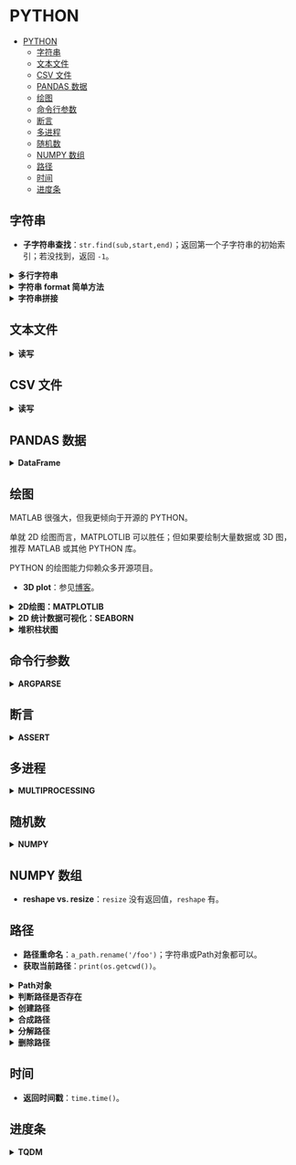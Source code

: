 # PYTHON

- [PYTHON](#python)
  - [字符串](#字符串)
  - [文本文件](#文本文件)
  - [CSV 文件](#csv-文件)
  - [PANDAS 数据](#pandas-数据)
  - [绘图](#绘图)
  - [命令行参数](#命令行参数)
  - [断言](#断言)
  - [多进程](#多进程)
  - [随机数](#随机数)
  - [NUMPY 数组](#numpy-数组)
  - [路径](#路径)
  - [时间](#时间)
  - [进度条](#进度条)

## 字符串

- **子字符串查找**：`str.find(sub,start,end)`；返回第一个子字符串的初始索引；若没找到，返回 `-1`。

<details>
<summary><b>多行字符串</b></summary>
<p>

```python
print("""Hello!
Welcome!
Goodbye!"""
)
```

```bash
Hello!
Welcome!
Goodbye!
```

尽量不要缩进，否则输出也有缩进。

</p>
</details>

<details>
<summary><b>字符串 format 简单方法</b></summary>
<p>

应该是 3.8 的新特性。

```python
name = 'Ryan'
print(f'My name is {name}.')
```

```bash
My name is Ryan.
```

</p>
</details>

<details>
<summary><b>字符串拼接</b></summary>
<p>

```python
a = 'Hello ' + 'World!'
print(a)

b = (
    'Hello '
    'World!'
    )
print(b)
```

```bash
Hello World!
Hello World!
```

注意，第二种写法没有逗号，否则就变成 tuple 了。

</p>
</details>

## 文本文件

<details>
<summary><b>读写</b></summary>
<p>

```python
fp = open("xxx.txt", 'w')
fp.write("haha\nhaha")
fp.close()
```

逐行读：

```python
while True:
    line = fp.readline()
    if not line:
        break
```

NUMPY 提供了更快的二进制读写方式：`np.fromfile(fp, dtype=np.uint8, count=block_size)`。

</p>
</details>

## CSV 文件

<details>
<summary><b>读写</b></summary>
<p>

采用一般文本文件的读取方法：

```python
import csv

csv_path = 'demo.csv'

# read
csv_fp = open(csv_path, 'r', newline='')
reader = csv.reader(csv_fp)
for line_list in reader:
    print(line_list)

# write
csv_fp = open(csv_path, 'w', newline='')
writer = csv.writer(csv_fp)
writer.writerow(['index_vid','psnr_ori','psnr_enh','dpsnr','name_vid'])

csv_fp.close()
```

使用 PANDAS 更智能。

```python
import pandas as pd

df = pd.read_csv(csv_file)
saved_column = df.column_name  # you can also use df['column_name']
```

</p>
</details>

## PANDAS 数据

<details>
<summary><b>DataFrame</b></summary>
<p>

每一列都是数据，对应一个标签。用字典表示：

```python
d = {'col1': [1, 2], 'col2': [3, 4]}
df = pd.DataFrame(data=d)
```

</p>
</details>

## 绘图

MATLAB 很强大，但我更倾向于开源的 PYTHON。

单就 2D 绘图而言，MATPLOTLIB 可以胜任；但如果要绘制大量数据或 3D 图，推荐 MATLAB 或其他 PYTHON 库。

PYTHON 的绘图能力仰赖众多开源项目。

- **3D plot**：参见[博客](https://blog.csdn.net/u014636245/article/details/82799573)。

<details>
<summary><b>2D绘图：MATPLOTLIB</b></summary>
<p>

```python
import matplotlib.pyplot as plt

plt.plot(result)

plt.title(f'dMSE, QP={qp}')
plt.xlabel('TV')
plt.ylabel('dMSE')

plt.show()

plt.savefig('demo.png')

plt.clf()  # 如果要画新图，需要清除当前内容，但保留窗口
```

参考[官方教程](https://matplotlib.org/tutorials/introductory/pyplot.html)。

</p>
</details>

<details>
<summary><b>2D 统计数据可视化：SEABORN</b></summary>
<p>

SEABORN 擅长将 2D 统计数据可视化。由于其抽象性，使得作者可以更关注数据本身，而不是代码细节。

SEABORN 的基础是 MATPLOTLIB，常用数据格式为 PANDAS。

参见：

- [概览](https://seaborn.pydata.org/index.html)
- [所有教程](https://seaborn.pydata.org/tutorial.html)
- [可接受的数据结构](https://seaborn.pydata.org/tutorial/data_structure.html)

```python
d = {'iter': val_logs['iter'], 'PSNR': val_logs['PSNR']}
df = pd.DataFrame(data=d)

sns_fig = sns.relplot(data=df, x='iter', y='PSNR')  # 绘制关系图

sns_fig.savefig('output.png')  # 保存图像
```

</p>
</details>

<details>
<summary><b>堆积柱状图</b></summary>
<p>

每次 `bar` 都建立在底层 bar 之上。

```python
plt.bar(index_lst, new_y_lst, width=3, bottom=old_y_acc_lst)
```

默认 hold，直至 `plt.show()`。

</p>
</details>

## 命令行参数

<details>
<summary><b>ARGPARSE</b></summary>
<p>

> 常规用法

- 设置长 + 短命名，注意引用时为长命名。
- 设置默认值，使用时可缺省，方便。
- 写一段话，描述参数的含义，方便理解。

```python
import argparse

parser = argparse.ArgumentParser()
parser.add_argument('-io_v', '--io_val', type=str, \
    default="disk", \
    help="IO backend for validation: (lmdb | disk*)."
    )

opts = parser.parse_args()
print(opts.io_val)

opts_dict = vars(opts)  # 转换成字典，方便 log 逐行打印
log_fp.write(opts_dict['io_val'] + '\n')
```

也可以输入列表：

```python
parser = argparse.ArgumentParser()
parser.add_argument('gpu', metavar='N', type=int, nargs='+')
args = parser.parse_args()
print(args.gpu)

python test.py 0 1 2 3
```

有时可以对参数分组（例如训练集和测试集都有相同含义的参数）：

```python
group1 = parser.add_argument_group("group 1")
group2 = parser.add_argument_group("group 2")

group1.add_argument("--option1")
group2.add_argument("--option2")
```

</p>
</details>

## 断言

<details>
<summary><b>ASSERT</b></summary>
<p>

```python
assert not op.exists(a_path), "ALREADY EXISTS!"

a = "haha"
b = "hahha"
assert a in b, (f"{a} is not in "
    f"{b}!")
```

</p>
</details>

## 多进程

<details>
<summary><b>MULTIPROCESSING</b></summary>
<p>

pool of workers：

- `apply_async`：支持异步，非阻塞，返回结果后回调。
- `map`：阻塞，直至结果返回。
- `close`：关闭进程池，不再接受新任务。
- `join`：主进程阻塞，等待子进程退出。要在 `close` 后使用。

```python
import multiprocessing as mp
import time


def func_demo(proc_id):
    print(f"start {proc_id}")
    time.sleep(3)
    print(f"end {proc_id}")


if __name__ == '__main__':  # WINDOWS 下要写在里面
    pool = mp.Pool(processes=2)  # 最多 2 个进程并行
    proc_id_list = list(range(4)) # 0 -> 3
    for proc_id in proc_id_list:
        pool.apply_async(func=func_demo, args=(proc_id, ))
    pool.close()  # 禁止新进程加入
    pool.join()  # 阻塞，等所有子进程结束（再完成后面代码）
```

```bash
start 0
start 1
end 0
end 1
start 2
start 3
end 2
end 3
```

可以看到，同时只有 2 个进程并行。即当 0 和 1 执行后，循环阻塞，直至 0 结束后，2 或 3 才开始执行。

曾经在 `pool.apply_asygn(func)` 外面写 `pbar.update()`。后果是，pbar 速度飞快，然而 `func()` 却没有执行完。通过查看 htop 可知，`apply_sygn(func)` 是创建了众多进程，并且不受外部代码影响（不堵塞），直到 `pool.close()`。因此，`pbar.update()` 应放到 `callback()` 内部。否则进度是虚假的。

```python
...
callback=lambda x :pbar.update(1)
```

注意得有一个形参 x 。因为 `callback` 必须接收参数，哪怕是无用的。能放到 `func()` 里吗？貌似可以，但冲突很严重，速度慢。

以下介绍背景知识和原理。

进程 vs. 线程，参考[知乎](https://zhuanlan.zhihu.com/p/76343641)。

当我们启动程序时，系统中至少启动了一个对应进程。而一个进程可以包含多个线程。
这些线程可以共享进程空间中的内存空间。如果不加以管理，程序容易发生逻辑错误。
因此常用锁或信号量等机制来限制公共资源的使用。

作者开启了 PYTHON 中的多线程，发现单线程和多线程在速度上几乎没有区别。
原因：在 PYTHON 中，同一时刻只有一个线程运行，约束方式即 GIL 锁。
因此，PYTHON 的多线程不是并行，而是并发。

![python-1](../imgs/python_1.jpg)

如图，PYTHON 在工作一段时间（check interval）后，会主动释放 GIL，让其他线程也参与工作。
在 PYTHON 中，该间隔为 15 ms。

为了sidestep GIL 问题，我们可以使用多进程而不是多线程。
由于不同进程是在不同 GPU 上执行的，因此可实现真正的并行。

回调函数，参考[知乎](https://www.zhihu.com/question/19801131)。

回调函数（callback）：当 func 结束时，会调用回调函数；回调函数的参数即 func 的返回值。
显然，为了实现回调，我们需要将 callback 函数传递给 func。
回调函数使得功能剥离，更灵活。

</p>
</details>

## 随机数

<details>
<summary><b>NUMPY</b></summary>
<p>

```python
np.random.choice(a_list)
```

从列表或迭代器中随机选一个。

</p>
</details>

## NUMPY 数组

- **reshape vs. resize**：`resize` 没有返回值，`reshape` 有。

## 路径

- **路径重命名**：`a_path.rename('/foo')`；字符串或Path对象都可以。
- **获取当前路径**：`print(os.getcwd())`。

<details>
<summary><b>Path对象</b></summary>
<p>

```python
from pathlib import Path
file_path = Path('C:/Files/file.csv')
```

`str(file_path)` 即可转变回正常字符串，可以执行 `split` 等字符串操作。

</p>
</details>

<details>
<summary><b>判断路径是否存在</b></summary>
<p>

```python
if not os.exists(<dir_path>):
    pass

from pathlib import Path
file_path = Path('C:/Files/file.csv')
file_path.exists()  # True
```

</p>
</details>

<details>
<summary><b>创建路径</b></summary>
<p>

```python
if not os.exists(<dir_path>):
    os.makedirs(<dir_path>)

a_Path_object.mkdir(parents=True)  # 可以代替 makedirs 的功能
```

</p>
</details>

<details>
<summary><b>合成路径</b></summary>
<p>

```python
import os.path as op
os.path.join("/home", "usrname")

from pathlib import Path
root_path = Path('C:/Files')  # 你没看错，无论系统，都用正斜杠即可！
file_path = root_path / 'file.csv'  # 比 os 简单
```

</p>
</details>

<details>
<summary><b>分解路径</b></summary>
<p>

例如提取最高层文件夹名：

```python
os.path.basename("/home/usrname/xxx.yuv").split(".")[0]

from pathlib import Path
file_path = Path('C:/Files/file.csv')
file_path.stem  # file
file_path.name  # file.csv
file_path.suffix  # csv

a_path = Path('/aa/bb/cc')
a_path.name # 'cc'
```

</p>
</details>

<details>
<summary><b>删除路径</b></summary>
<p>

只能删空路径：

```python
os.removedirs(<dir_path>)  # 只能删除空路径

shutil.rmtree(<dir_path>)  # 递归删除文件夹及文件
```

</p>
</details>

## 时间

- **返回时间戳**：`time.time()`。

## 进度条

<details>
<summary><b>TQDM</b></summary>
<p>

```python
from tqdm import tqdm

# 基础用法
for i in tqdm(range(1e3)):
    pass

# 简化的基础用法
for i in trange(1e3):
    pass

# 手动控制更新
with tqdm(total=1e3) as pbar:
    for i in range(1e2):
        pbar.update(10)  # 每次更新，进度 + 10

# 设置文字描述
pbar = tqdm([name1, name2, name3])
for name in pbar:
    pbar.set_description("processing %s" % name)

# 进一步设置属性（如宽度和描述）
tqdm(alist, ncols=80)  # 可以避免太宽导致的换行显示
# 可以把 eta 等去掉，只保留描述，百分比和 bar
with tqdm(
    total=60*24,
    ncols=40,
    bar_format='{desc}{percentage:.1f}% |{bar}|'
    ) as pbar:
    pbar.update(accum_minute)

# 关闭对象
# 最好在每个 pbar 完成使命后关闭；否则不换行。
pbar.close()
```

</p>
</details>
